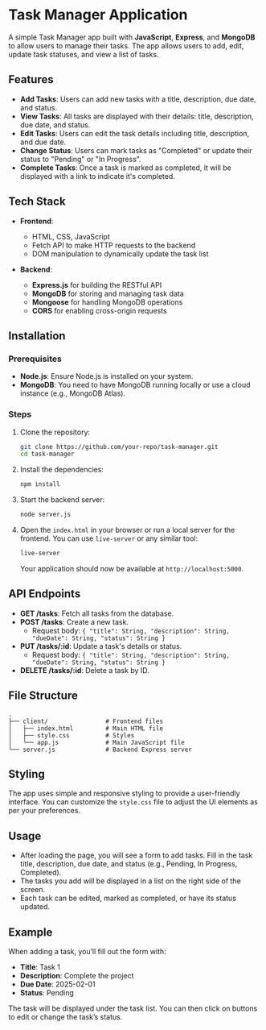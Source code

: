 # Task Manager Application

A simple Task Manager app built with **JavaScript**, **Express**, and **MongoDB** to allow users to manage their tasks. The app allows users to add, edit, update task statuses, and view a list of tasks.

## Features

- **Add Tasks**: Users can add new tasks with a title, description, due date, and status.
- **View Tasks**: All tasks are displayed with their details: title, description, due date, and status.
- **Edit Tasks**: Users can edit the task details including title, description, and due date.
- **Change Status**: Users can mark tasks as "Completed" or update their status to "Pending" or "In Progress".
- **Complete Tasks**: Once a task is marked as completed, it will be displayed with a link to indicate it's completed.

## Tech Stack

- **Frontend**: 
  - HTML, CSS, JavaScript
  - Fetch API to make HTTP requests to the backend
  - DOM manipulation to dynamically update the task list

- **Backend**:
  - **Express.js** for building the RESTful API
  - **MongoDB** for storing and managing task data
  - **Mongoose** for handling MongoDB operations
  - **CORS** for enabling cross-origin requests

## Installation

### Prerequisites

- **Node.js**: Ensure Node.js is installed on your system.
- **MongoDB**: You need to have MongoDB running locally or use a cloud instance (e.g., MongoDB Atlas).

### Steps

1. Clone the repository:

   ```bash
   git clone https://github.com/your-repo/task-manager.git
   cd task-manager
   ```

2. Install the dependencies:

   ```bash
   npm install
   ```

3. Start the backend server:

   ```bash
   node server.js
   ```

4. Open the `index.html` in your browser or run a local server for the frontend. You can use `live-server` or any similar tool:

   ```bash
   live-server
   ```

   Your application should now be available at `http://localhost:5000`.

## API Endpoints

- **GET /tasks**: Fetch all tasks from the database.
- **POST /tasks**: Create a new task.
  - Request body: `{ "title": String, "description": String, "dueDate": String, "status": String }`
- **PUT /tasks/:id**: Update a task's details or status.
  - Request body: `{ "title": String, "description": String, "dueDate": String, "status": String }`
- **DELETE /tasks/:id**: Delete a task by ID.

## File Structure

```
.
├── client/                # Frontend files
│   ├── index.html         # Main HTML file
│   ├── style.css          # Styles
│   └── app.js             # Main JavaScript file
└── server.js              # Backend Express server
```

## Styling

The app uses simple and responsive styling to provide a user-friendly interface. You can customize the `style.css` file to adjust the UI elements as per your preferences.

## Usage

- After loading the page, you will see a form to add tasks. Fill in the task title, description, due date, and status (e.g., Pending, In Progress, Completed).
- The tasks you add will be displayed in a list on the right side of the screen.
- Each task can be edited, marked as completed, or have its status updated.

## Example

When adding a task, you’ll fill out the form with:

- **Title**: Task 1
- **Description**: Complete the project
- **Due Date**: 2025-02-01
- **Status**: Pending

The task will be displayed under the task list. You can then click on buttons to edit or change the task’s status.


